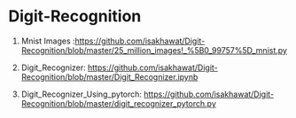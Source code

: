 # Digit-Recognition

1. Mnist Images :https://github.com/isakhawat/Digit-Recognition/blob/master/25_million_images!_%5B0_99757%5D_mnist.py

2. Digit_Recognizer: https://github.com/isakhawat/Digit-Recognition/blob/master/Digit_Recognizer.ipynb

3. Digit_Recognizer_Using_pytorch: https://github.com/isakhawat/Digit-Recognition/blob/master/digit_recognizer_pytorch.py
